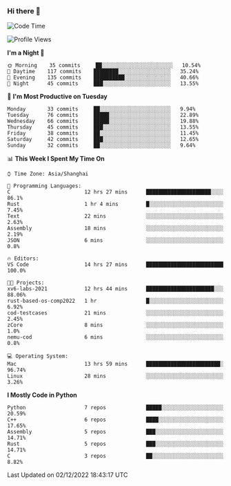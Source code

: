 ### Hi there 👋

<!--
**KarmaD7/KarmaD7** is a ✨ _special_ ✨ repository because its `README.md` (this file) appears on your GitHub profile.

Here are some ideas to get you started:

- 🔭 I’m currently working on ...
- 🌱 I’m currently learning ...
- 👯 I’m looking to collaborate on ...
- 🤔 I’m looking for help with ...
- 💬 Ask me about ...
- 📫 How to reach me: ...
- 😄 Pronouns: ...
- ⚡ Fun fact: ...
-->

<!--START_SECTION:waka-->
![Code Time](http://img.shields.io/badge/Code%20Time-142%20hrs%2015%20mins-blue)

![Profile Views](http://img.shields.io/badge/Profile%20Views-0-blue)

**I'm a Night 🦉** 

```text
🌞 Morning    35 commits     ██░░░░░░░░░░░░░░░░░░░░░░░   10.54% 
🌆 Daytime    117 commits    ████████░░░░░░░░░░░░░░░░░   35.24% 
🌃 Evening    135 commits    ██████████░░░░░░░░░░░░░░░   40.66% 
🌙 Night      45 commits     ███░░░░░░░░░░░░░░░░░░░░░░   13.55%

```
📅 **I'm Most Productive on Tuesday** 

```text
Monday       33 commits     ██░░░░░░░░░░░░░░░░░░░░░░░   9.94% 
Tuesday      76 commits     █████░░░░░░░░░░░░░░░░░░░░   22.89% 
Wednesday    66 commits     █████░░░░░░░░░░░░░░░░░░░░   19.88% 
Thursday     45 commits     ███░░░░░░░░░░░░░░░░░░░░░░   13.55% 
Friday       38 commits     ██░░░░░░░░░░░░░░░░░░░░░░░   11.45% 
Saturday     42 commits     ███░░░░░░░░░░░░░░░░░░░░░░   12.65% 
Sunday       32 commits     ██░░░░░░░░░░░░░░░░░░░░░░░   9.64%

```


📊 **This Week I Spent My Time On** 

```text
⌚︎ Time Zone: Asia/Shanghai

💬 Programming Languages: 
C                        12 hrs 27 mins      █████████████████████░░░░   86.1% 
Rust                     1 hr 4 mins         █░░░░░░░░░░░░░░░░░░░░░░░░   7.45% 
Text                     22 mins             ░░░░░░░░░░░░░░░░░░░░░░░░░   2.63% 
Assembly                 18 mins             ░░░░░░░░░░░░░░░░░░░░░░░░░   2.19% 
JSON                     6 mins              ░░░░░░░░░░░░░░░░░░░░░░░░░   0.8%

🔥 Editors: 
VS Code                  14 hrs 27 mins      █████████████████████████   100.0%

🐱‍💻 Projects: 
xv6-labs-2021            12 hrs 44 mins      ██████████████████████░░░   88.06% 
rust-based-os-comp2022   1 hr                █░░░░░░░░░░░░░░░░░░░░░░░░   6.92% 
cod-testcases            21 mins             ░░░░░░░░░░░░░░░░░░░░░░░░░   2.45% 
zCore                    8 mins              ░░░░░░░░░░░░░░░░░░░░░░░░░   1.0% 
nemu-cod                 6 mins              ░░░░░░░░░░░░░░░░░░░░░░░░░   0.8%

💻 Operating System: 
Mac                      13 hrs 59 mins      ████████████████████████░   96.74% 
Linux                    28 mins             ░░░░░░░░░░░░░░░░░░░░░░░░░   3.26%

```

**I Mostly Code in Python** 

```text
Python                   7 repos             █████░░░░░░░░░░░░░░░░░░░░   20.59% 
C++                      6 repos             ████░░░░░░░░░░░░░░░░░░░░░   17.65% 
Assembly                 5 repos             ███░░░░░░░░░░░░░░░░░░░░░░   14.71% 
Rust                     5 repos             ███░░░░░░░░░░░░░░░░░░░░░░   14.71% 
C                        3 repos             ██░░░░░░░░░░░░░░░░░░░░░░░   8.82%

```



 Last Updated on 02/12/2022 18:43:17 UTC
<!--END_SECTION:waka-->
